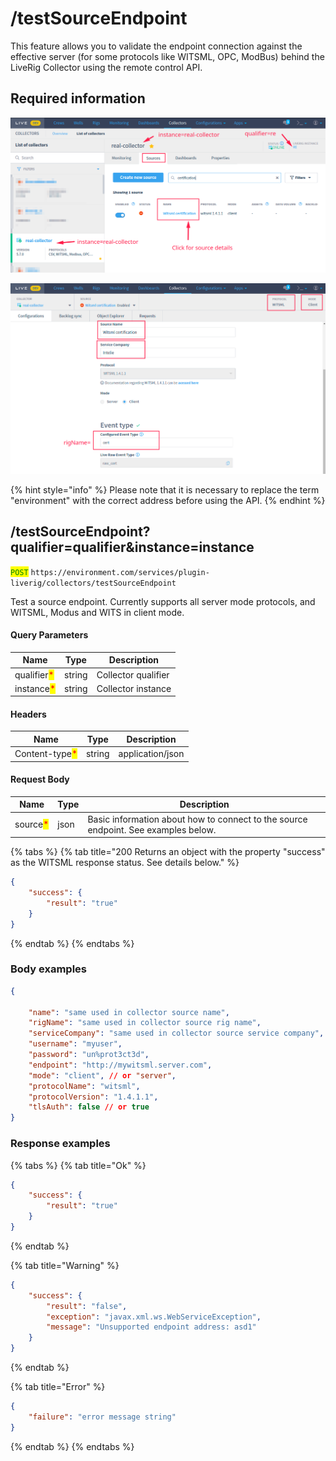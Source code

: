 # /testSourceEndpoint

This feature allows you to validate the endpoint connection against the effective server (for some protocols like WITSML, OPC, ModBus) behind the LiveRig Collector using the remote control API.

## Required information

![Identifying the Liverig integration qualifier](../../../.gitbook/assets/basic-qualifier-and-instance-information.png)

![Identifying the additional collector source details for WITSML protocol](../../../.gitbook/assets/witsml-source-details.png)

{% hint style="info" %}
Please note that it is necessary to replace the term "environment" with the correct address before using the API.
{% endhint %}

## /testSourceEndpoint?qualifier=qualifier\&instance=instance

<mark style="color:green;">`POST`</mark> `https://environment.com/services/plugin-liverig/collectors/testSourceEndpoint`

Test a source endpoint. Currently supports all server mode protocols, and WITSML, Modus and WITS in client mode.

#### Query Parameters

| Name                                        | Type   | Description         |
| ------------------------------------------- | ------ | ------------------- |
| qualifier<mark style="color:red;">\*</mark> | string | Collector qualifier |
| instance<mark style="color:red;">\*</mark>  | string | Collector instance  |

#### Headers

| Name                                           | Type   | Description      |
| ---------------------------------------------- | ------ | ---------------- |
| Content-type<mark style="color:red;">\*</mark> | string | application/json |

#### Request Body

| Name                                     | Type | Description                                                                        |
| ---------------------------------------- | ---- | ---------------------------------------------------------------------------------- |
| source<mark style="color:red;">\*</mark> | json | Basic information about how to connect to the source endpoint. See examples below. |

{% tabs %}
{% tab title="200 Returns an object with the property "success" as the WITSML response status. See details below." %}
```json
{
    "success": {
        "result": "true"
    }
}
```
{% endtab %}
{% endtabs %}

### Body examples

```json
{

    "name": "same used in collector source name",
    "rigName": "same used in collector source rig name",
    "serviceCompany": "same used in collector source service company",
    "username": "myuser",
    "password": "un%prot3ct3d",
    "endpoint": "http://mywitsml.server.com",
    "mode": "client", // or "server",
    "protocolName": "witsml",
    "protocolVersion": "1.4.1.1",
    "tlsAuth": false // or true
}
```

### Response examples

{% tabs %}
{% tab title="Ok" %}
```json
{
    "success": {
        "result": "true"
    }
}
```
{% endtab %}

{% tab title="Warning" %}
```json
{
    "success": {
        "result": "false",
        "exception": "javax.xml.ws.WebServiceException",
        "message": "Unsupported endpoint address: asd1"
    }
}
```
{% endtab %}

{% tab title="Error" %}
```json
{
    "failure": "error message string"
}
```
{% endtab %}
{% endtabs %}
